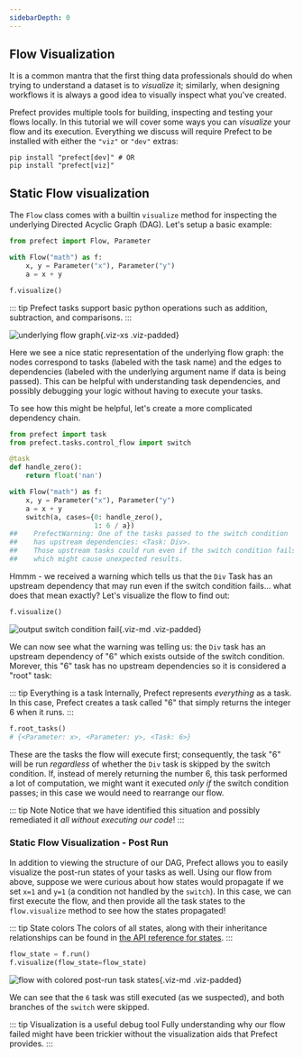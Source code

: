 ```yaml
---
sidebarDepth: 0
---
```


## Flow Visualization

It is a common mantra that the first thing data professionals should do when trying to understand a dataset is to _visualize_ it; similarly, when designing workflows it is always a good idea to visually inspect what you've created.

Prefect provides multiple tools for building, inspecting and testing your flows locally.  In this tutorial we will cover some ways you can _visualize_ your flow and its execution.  Everything we discuss will require Prefect to be installed with either the `"viz"` or `"dev"` extras:

```
pip install "prefect[dev]" # OR
pip install "prefect[viz]"
```

## Static Flow visualization

The `Flow` class comes with a builtin `visualize` method for inspecting the underlying Directed Acyclic Graph (DAG).  Let's setup a basic example:

```python
from prefect import Flow, Parameter

with Flow("math") as f:
    x, y = Parameter("x"), Parameter("y")
    a = x + y

f.visualize()
```

::: tip
Prefect tasks support basic python operations such as addition, subtraction, and comparisons.
:::

![underlying flow graph](/output_1_0.svg){.viz-xs .viz-padded}

Here we see a nice static representation of the underlying flow graph: the nodes correspond to tasks (labeled with the task name) and the edges to dependencies (labeled with the underlying argument name if data is being passed).  This can be helpful with understanding task dependencies, and possibly debugging your logic without having to execute your tasks.

To see how this might be helpful, let's create a more complicated dependency chain.

```python
from prefect import task
from prefect.tasks.control_flow import switch

@task
def handle_zero():
    return float('nan')

with Flow("math") as f:
    x, y = Parameter("x"), Parameter("y")
    a = x + y
    switch(a, cases={0: handle_zero(),
                     1: 6 / a})
##    PrefectWarning: One of the tasks passed to the switch condition
##    has upstream dependencies: <Task: Div>.
##    Those upstream tasks could run even if the switch condition fails,
##    which might cause unexpected results.
```

Hmmm - we received a warning which tells us that the `Div` Task has an upstream dependency that may run even if the switch condition fails... what does that mean exactly?  Let's visualize the flow to find out:

```python
f.visualize()
```

![output switch condition fail](/output_5_0.svg){.viz-md .viz-padded}

We can now see what the warning was telling us: the `Div` task has an upstream dependency of "6" which exists outside of the switch condition. Morever, this "6" task has no upstream dependencies so it is considered a "root" task:

::: tip Everything is a task
Internally, Prefect represents _everything_ as a task.  In this case, Prefect creates a task called "6" that simply returns the integer 6 when it runs.
:::

```python
f.root_tasks()
# {<Parameter: x>, <Parameter: y>, <Task: 6>}
```

These are the tasks the flow will execute first; consequently, the task "6" will be run _regardless_ of whether the `Div` task is skipped by the switch condition.  If, instead of merely returning the number 6, this task performed a lot of computation, we might want it executed _only if_ the switch condition passes; in this case we would need to rearrange our flow.

::: tip Note
Notice that we have identified this situation and possibly remediated it _all without executing our code_!
:::

### Static Flow Visualization - Post Run

In addition to viewing the structure of our DAG, Prefect allows you to easily visualize the post-run states of your tasks as well. Using our flow from above, suppose we were curious about how states would propagate if we set `x=1` and `y=1` (a condition not handled by the `switch`).  In this case, we can first execute the flow, and then provide all the task states to the `flow.visualize` method to see how the states propagated!

::: tip State colors
The colors of all states, along with their inheritance relationships can be found in [the API reference for states](../../api/engine/state.html).
:::

```python
flow_state = f.run()
f.visualize(flow_state=flow_state)
```

![flow with colored post-run task states](/flow_visualize_colors.svg){.viz-md .viz-padded}

We can see that the `6` task was still executed (as we suspected), and both branches of the `switch` were skipped.

::: tip Visualization is a useful debug tool
Fully understanding why our flow failed might have been trickier without the visualization aids that Prefect provides.
:::

